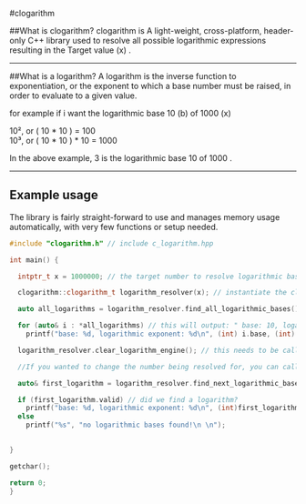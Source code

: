 #clogarithm

##What is clogarithm? 
clogarithm is A light-weight, cross-platform, header-only C++ library used to resolve all possible logarithmic expressions resulting in the Target value (x) .

--------------------------------------------------------------------------------------------------------------------------------------------------------------------------------------------------------------

##What is a logarithm? 
A logarithm is the inverse function to exponentiation, or the exponent to which a base number must be raised, in order to evaluate to a given value.

for example if i want the logarithmic base 10 (b) of 1000 (x)

10², or ( 10 * 10 ) = 100                           
10³, or ( 10 * 10 ) * 10 = 1000

In the above example, 3 is the logarithmic base 10 of 1000 .

--------------------------------------------------------------------------------------------------------------------------------------------------------------------------------------------------------------

## Example usage

The library is fairly straight-forward to use and manages memory usage automatically, with very few functions or setup needed.

```cpp
#include "clogarithm.h" // include c_logarithm.hpp

int main() {

  intptr_t x = 1000000; // the target number to resolve logarithmic base(s) for

  clogarithm::clogarithm_t logarithm_resolver(x); // instantiate the clogarithm object

  auto all_logarithms = logarithm_resolver.find_all_logarithmic_bases(); // resolve all logarithmic base(s) of x

  for (auto& i : *all_logarithms) // this will output: " base: 10, logarithmic exponent: 6 \n base: 100, logarithmic exponent: 3 \n base: 1000, logarithmic exponent: 2" 
    printf("base: %d, logarithmic exponent: %d\n", (int) i.base, (int) i.logarithm); // clogarithm_entry_t.base is the base of x which we are resolving the logarithmic base of, the logarithmic base of [base] is stored in clogarithm_entry_t.logarithm

  logarithm_resolver.clear_logarithm_engine(); // this needs to be called if you wish to begin searching for logarithms again through the same object after calling find_all_logarithmic_bases()

  //If you wanted to change the number being resolved for, you can call logarithm_resolver.set_x( <value> ) at any time;

  auto& first_logarithm = logarithm_resolver.find_next_logarithmic_base(); // find the lowest logarithmic base (iterator) of (x = 1000000 in our case)  

  if (first_logarithm.valid) // did we find a logarithm?
    printf("base: %d, logarithmic exponent: %d\n", (int)first_logarithm.base, (int)first_logarithm.logarithm); // this code will execute and print: " base: 10, logarithmic exponent: 6 "
  else
    printf("%s", "no logarithmic bases found!\n \n");

  
}

getchar();

return 0;
}
```

